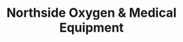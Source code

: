 ---
title: "Northside Oxygen & Medical Equipment"
url: /zanesville/northside-oxygen-and-medical-equipment/
shop: medical supply
---